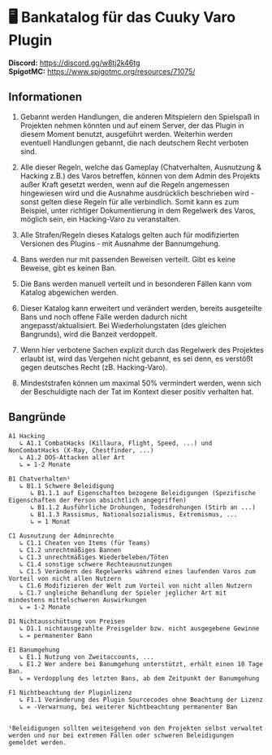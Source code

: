 # 🖥 Bankatalog für das Cuuky Varo Plugin

**Discord:** https://discord.gg/w8tj2k46tg<br/>
**SpigotMC:** https://www.spigotmc.org/resources/71075/

## Informationen
1.   Gebannt werden Handlungen, die anderen Mitspielern den Spielspaß in Projekten nehmen könnten und auf einem Server, der das Plugin in diesem Moment benutzt, ausgeführt            werden. Weiterhin werden eventuell Handlungen gebannt, die nach deutschem Recht verboten sind. 

2.   Alle dieser Regeln, welche das Gameplay (Chatverhalten, Ausnutzung & Hacking z.B.) des Varos betreffen, können von dem Admin des Projekts außer Kraft gesetzt werden, wenn        auf die Regeln angemessen hingewiesen wird und die Ausnahme ausdrücklich beschrieben wird - sonst gelten diese Regeln für alle verbindlich.
     Somit kann es zum Beispiel, unter richtiger Dokumentierung in dem Regelwerk des Varos, möglich sein, ein Hacking-Varo zu veranstalten.

3.   Alle Strafen/Regeln dieses Katalogs gelten auch für modifizierten Versionen des Plugins - mit Ausnahme der Bannumgehung.

4.   Bans werden nur mit passenden Beweisen verteilt. Gibt es keine Beweise, gibt es keinen Ban.

5.   Die Bans werden manuell verteilt und in besonderen Fällen kann vom Katalog abgewichen werden.

6.   Dieser Katalog kann erweitert und verändert werden, bereits ausgeteilte Bans und noch offene Fälle werden dadurch nicht angepasst/aktualisiert.
     Bei Wiederholungstaten (des gleichen Bangrunds), wird die Banzeit verdoppelt.

7.   Wenn hier verbotene Sachen explizit durch das Regelwerk des Projektes erlaubt ist, wird das Vergehen nicht gebannt, es sei denn, es verstößt gegen deutsches Recht (zB.          Hacking-Varo).

8.   Mindeststrafen können um maximal 50% vermindert werden, wenn sich der Beschuldigte nach der Tat im Kontext dieser positiv verhalten hat.

## Bangründe
```
A1 Hacking
   ↳ A1.1 CombatHacks (Killaura, Flight, Speed, ...) und NonCombatHacks (X-Ray, Chestfinder, ...)
   ↳ A1.2 DOS-Attacken aller Art
   ↳ = 1-2 Monate

B1 Chatverhalten¹
   ↳ B1.1 Schwere Beleidigung
      ↳ B1.1.1 auf Eigenschaften bezogene Beleidigungen (Spezifische Eigenschaften der Person absichtlich angegriffen)
      ↳ B1.1.2 Ausführliche Drohungen, Todesdrohungen (Stirb an ...)
      ↳ B1.1.3 Rassismus, Nationalsozialismus, Extremismus, ...
      ↳ = 1 Monat

C1 Ausnutzung der Adminrechte
   ↳ C1.1 Cheaten von Items (für Teams)
   ↳ C1.2 unrechtmäßiges Bannen
   ↳ C1.3 unrechtmäßiges Wiederbeleben/Töten
   ↳ C1.4 sonstige schwere Rechteausnutzungen
   ↳ C1.5 Verändern des Regelwerks während eines laufenden Varos zum Vorteil von nicht allen Nutzern
   ↳ C1.6 Modifizieren der Welt zum Vorteil von nicht allen Nutzern
   ↳ C1.7 ungleiche Behandlung der Spieler jeglicher Art mit mindestens mittelschweren Auswirkungen
   ↳ = 1-2 Monate

D1 Nichtausschüttung von Preisen
   ↳ D1.1 nichtausgezahlte Preisgelder bzw. nicht ausgegebene Gewinne
   ↳ = permanenter Bann
  
E1 Banumgehung
   ↳ E1.1 Nutzung von Zweitaccounts, ...
   ↳ E1.2 Wer andere bei Banumgehung unterstützt, erhält einen 10 Tage Ban.
   ↳ = Verdopplung des letzten Bans, ab dem Zeitpunkt der Banumgehung
   
F1 Nichtbeachtung der Pluginlizenz
   ↳ F1.1 Veränderung des Plugin Sourcecodes ohne Beachtung der Lizenz
   ↳ = -Verwarnung, bei weiterer Nichtbeachtung permanenter Ban


¹Beleidigungen sollten weitesgehend von den Projekten selbst verwaltet werden und nur bei extremen Fällen oder schweren Beleidigungen gemeldet werden.
```
